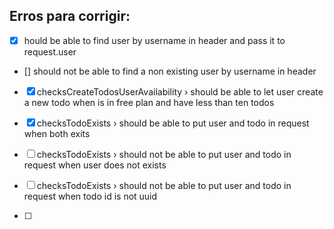 ## Erros para corrigir:
 - [x] hould be able to find user by username in header and pass it to request.user
 - [] should not be able to find a non existing user by username in header
 - [x] checksCreateTodosUserAvailability › should be able to let user create a new todo when is in free plan and have less than ten todos
 
 - [x] checksTodoExists › should be able to put user and todo in request when both exits

 - [ ] checksTodoExists › should not be able to put user and todo in request when user does not exists

 - [ ]  checksTodoExists › should not be able to put user and todo in request when todo id is not uuid

 - [ ]  